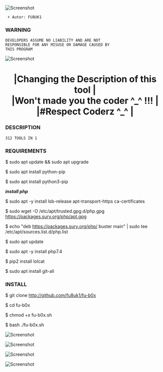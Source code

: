 ![Screenshot](https://l-oasis-du-web.eu/up/fub0x.png)


```
 + Autor: FU8UK1
```
### WARNING
```
DEVELOPERS ASSUME NO LIABILITY AND ARE NOT       
RESPONSIBLE FOR ANY MISUSE OR DAMAGE CAUSED BY  
THIS PROGRAM                                    

```

![Screenshot](https://l-oasis-du-web.eu/up/fu8uk1.png)

<h1 align="center"> |Changing the Description of this tool  |<br>
 |Won't made you the coder ^_^ !!!      |<br>
 |#Respect Coderz ^_^                   | </h1>




### DESCRIPTION
```
312 TOOLS IN 1
```



### REQUIREMENTS



$ sudo apt update && sudo apt upgrade

$ sudo apt install python-pip

$ sudo apt install python3-pip

*****install php*****

$ sudo apt -y install lsb-release apt-transport-https ca-certificates 

$ sudo wget -O /etc/apt/trusted.gpg.d/php.gpg https://packages.sury.org/php/apt.gpg

$ echo "deb https://packages.sury.org/php/ buster main" | sudo tee /etc/apt/sources.list.d/php.list

$ sudo apt update

$ sudo apt -y install php7.4


$ pip2 install lolcat

$ sudo apt install git-all

### INSTALL

$ git clone http://github.com/fu8uk1/fu-b0x

$ cd fu-b0x

$ chmod +x fu-b0x.sh

$ bash ./fu-b0x.sh


![Screenshot](https://l-oasis-du-web.eu/up/cap1.png)

![Screenshot](https://l-oasis-du-web.eu/up/cap2.png)

![Screenshot](https://l-oasis-du-web.eu/up/cap3.png)

![Screenshot](https://l-oasis-du-web.eu/up/cap4.png)


